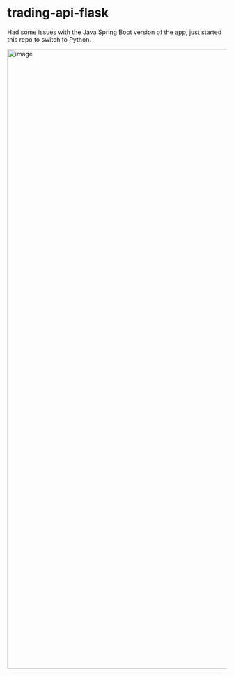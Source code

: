 # trading-api-flask

Had some issues with the Java Spring Boot version of the app, just started this repo to switch to Python.

<img width="1424" alt="image" src="https://user-images.githubusercontent.com/7785045/161467618-77efe4a0-e62a-4e49-bfd0-2d8e942de7ad.png">

